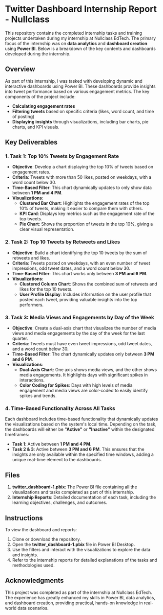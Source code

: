 # Twitter Dashboard Internship Report - Nullclass

This repository contains the completed internship tasks and training projects undertaken during my internship at Nullclass EdTech. The primary focus of the internship was on **data analytics** and **dashboard creation** using **Power BI**. Below is a breakdown of the key contents and dashboards developed during the internship.

## Overview

As part of this internship, I was tasked with developing dynamic and interactive dashboards using Power BI. These dashboards provide insights into tweet performance based on various engagement metrics. The key components of the project include:

- **Calculating engagement rates**
- **Filtering tweets** based on specific criteria (likes, word count, and time of posting)
- **Displaying insights** through visualizations, including bar charts, pie charts, and KPI visuals.

## Key Deliverables

### 1. **Task 1: Top 10% Tweets by Engagement Rate**
- **Objective**: Develop a chart displaying the top 10% of tweets based on engagement rates.
- **Criteria**: Tweets with more than 50 likes, posted on weekdays, with a word count below 30.
- **Time-Based Filter**: This chart dynamically updates to only show data between **1 PM and 4 PM**.
- **Visualizations**:
  - **Clustered Bar Chart**: Highlights the engagement rates of the top 10% of tweets, making it easier to compare them with others.
  - **KPI Card**: Displays key metrics such as the engagement rate of the top tweets.
  - **Pie Chart**: Shows the proportion of tweets in the top 10%, giving a clear visual representation.

### 2. **Task 2: Top 10 Tweets by Retweets and Likes**
- **Objective**: Build a chart identifying the top 10 tweets by the sum of retweets and likes.
- **Criteria**: Tweets posted on weekdays, with an even number of tweet impressions, odd tweet dates, and a word count below 30.
- **Time-Based Filter**: This chart works only between **3 PM and 6 PM**.
- **Visualizations**:
  - **Clustered Column Chart**: Shows the combined sum of retweets and likes for the top 10 tweets.
  - **User Profile Display**: Includes information on the user profile that posted each tweet, providing valuable insights into the top performers.

### 3. **Task 3: Media Views and Engagements by Day of the Week**
- **Objective**: Create a dual-axis chart that visualizes the number of media views and media engagements by the day of the week for the last quarter.
- **Criteria**: Tweets must have even tweet impressions, odd tweet dates, and a word count below 30.
- **Time-Based Filter**: The chart dynamically updates only between **3 PM and 6 PM**.
- **Visualizations**:
  - **Dual-Axis Chart**: One axis shows media views, and the other shows media engagements. It highlights days with significant spikes in interactions.
  - **Color Coding for Spikes**: Days with high levels of media engagement and media views are color-coded to easily identify spikes and trends.

### 4. **Time-Based Functionality Across All Tasks**
Each dashboard includes time-based functionality that dynamically updates the visualizations based on the system's local time. Depending on the task, the dashboards will either be **"Active"** or **"Inactive"** within the designated timeframes:
- **Task 1**: Active between **1 PM and 4 PM**.
- **Task 2 & 3**: Active between **3 PM and 6 PM**.
This ensures that the insights are only available within the specified time windows, adding a unique real-time element to the dashboards.

## Files

1. **twitter_dashboard-1.pbix**: The Power BI file containing all the visualizations and tasks completed as part of this internship.
2. **Internship Reports**: Detailed documentation of each task, including the learning objectives, challenges, and outcomes.

## Instructions

To view the dashboard and reports:
1. Clone or download the repository.
2. Open the **twitter_dashboard-1.pbix** file in Power BI Desktop.
3. Use the filters and interact with the visualizations to explore the data and insights.
4. Refer to the internship reports for detailed explanations of the tasks and methodologies used.

## Acknowledgments

This project was completed as part of the internship at Nullclass EdTech. The experience has greatly enhanced my skills in Power BI, data analytics, and dashboard creation, providing practical, hands-on knowledge in real-world data scenarios.
